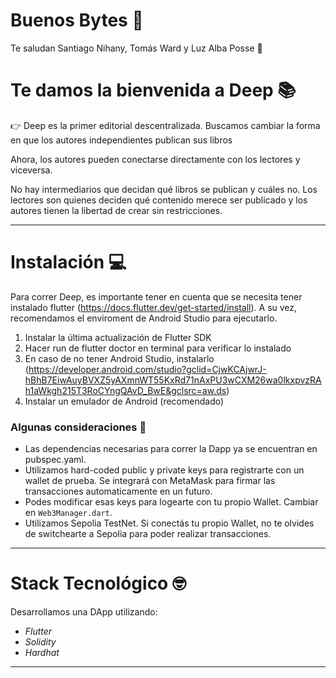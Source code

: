 # Buenos Bytes 👾
Te saludan Santiago Nihany, Tomás Ward y Luz Alba Posse 👋 
# Te damos la bienvenida a Deep 📚
👉 Deep es la primer editorial descentralizada. Buscamos cambiar la forma en que los autores independientes publican sus libros

Ahora, los autores pueden conectarse directamente con los lectores y viceversa. 

No hay intermediarios que decidan qué libros se publican y cuáles no. Los lectores son quienes deciden qué contenido merece ser publicado y los autores tienen la libertad de crear sin restricciones.

---
# Instalación 💻

Para correr Deep, es importante tener en cuenta que se necesita tener instalado flutter (https://docs.flutter.dev/get-started/install). A su vez, recomendamos el enviroment de Android Studio para ejecutarlo.

1. Instalar la última actualización de Flutter SDK
2. Hacer run de flutter doctor en terminal para verificar lo instalado
3. En caso de no tener Android Studio, instalarlo (https://developer.android.com/studio?gclid=CjwKCAjwrJ-hBhB7EiwAuyBVXZ5yAXmnWT55KxRd71nAxPU3wCXM26wa0lkxpvzRAh1aWkgh215T3RoCYngQAvD_BwE&gclsrc=aw.ds)
4. Instalar un emulador de Android (recomendado)

### Algunas consideraciones 👀

- Las dependencias necesarias para correr la Dapp ya se encuentran en pubspec.yaml.
- Utilizamos hard-coded public y private keys para registrarte con un wallet de prueba. Se integrará con MetaMask para firmar las transacciones automaticamente en un futuro.
- Podes modificar esas keys para logearte con tu propio Wallet. Cambiar en `Web3Manager.dart`.
- Utilizamos Sepolia TestNet. Si conectás tu propio Wallet, no te olvides de switchearte a Sepolia para poder realizar transacciones.

---
# Stack Tecnológico 🤓

Desarrollamos una DApp utilizando: 
- *Flutter*
- *Solidity* 
- *Hardhat*

---

